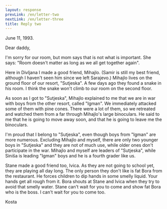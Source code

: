 ```yaml
---
layout: response
prevLink: /en/letter-two
nextLink: /en/letter-three
title: Reply two
---
```


<div class="Response-date">June 11, 1993.</div>

Dear daddy,

I'm sorry for our room, but mom says that is not what is important. She says: "Room doesn't matter as long as we all get together again".

Here in Divljana I made a good friend, Mihajlo. (Samir is still my best friend, although I haven't seen him since we left Sarajevo.) Mihajlo lives on the ground floor of our resort, "Sutjeska". A few days ago they found a snake in his room. I think the snake won't climb to our room on the second floor.

As soon as I got to "Sutjeska", Mihajlo explained to me that we are in war with boys from the other resort, called "Igman". We immediately attacked some of them with pine cones. There were a lot of them, so we retreated and watched them from a far through Mihajlo's large binoculars. He said to me that he is going to move away soon, and that he is going to leave me the binoculars.

I'm proud that I belong to "Sutjeska", even though boys from "Igman" are more numerous. Excluding Mihajlo and myself, there are only two younger boys in "Sutjeska" and they are not of much use, while older ones don't participate in the war. Mihajlo and myself are leaders of "Sutjeska", while Siniša is leading "Igman" boys and he is a fourth grader like us.

Stane made a good friend too, Ivica. As they are not going to school yet, they are playing all day long. The only person they don't like is fat Bora from the restaurant. He forces children to dip hands in some smelly liquid. Your hands get all rough from it. Bora shouts at Stane and Ivica when they try to avoid that smelly water. Stane can't wait for you to come and show fat Bora who is the boss. I can't wait for you to come too.

<div class="Response-signature">Kosta</div>
